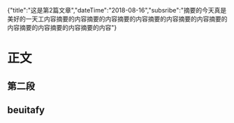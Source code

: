 {"title":"这是第2篇文章","dateTime":"2018-08-16","subsribe":"摘要的今天真是美好的一天工内容摘要的内容摘要的内容摘要的内容摘要的内容摘要的内容摘要的内容摘要的内容摘要的内容摘要的内容"}
# 正文

## 第二段

## beuitafy

